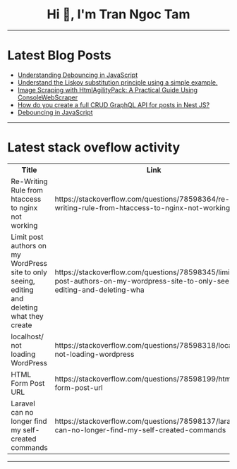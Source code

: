 <h1 align="center">Hi 👋, I'm Tran Ngoc Tam</h1>

---

# Latest Blog Posts 
<!-- BLOG-POST-LIST:START -->
- [Understanding Debouncing in JavaScript](https://dev.to/dipakahirav/understanding-debouncing-in-javascript-5g30)
- [Understand the Liskov substitution principle using a simple example.](https://dev.to/muhammad_salem/understand-the-liskov-substitution-principle-using-a-simple-example-3apo)
- [Image Scraping with HtmlAgilityPack: A Practical Guide Using ConsoleWebScraper](https://dev.to/themysteriousstranger90/image-scraping-with-htmlagilitypack-a-practical-guide-using-consolewebscraper-57km)
- [How do you create a full CRUD GraphQL API for posts in Nest JS?](https://dev.to/nadim_ch0wdhury/how-do-you-create-a-full-crud-graphql-api-for-posts-in-nest-js-4l1k)
- [Debouncing in JavaScript](https://dev.to/mrhimanshusahni/debouncing-in-javascript-2p3o)
<!-- BLOG-POST-LIST:END -->

---

# Latest stack oveflow activity
<table>
  <tr><th>Title</th><th>Link</th></tr>
  <!-- STACKOVERFLOW:START --><tr><td>Re-Writing Rule from htaccess to nginx not working</td><td>https://stackoverflow.com/questions/78598364/re-writing-rule-from-htaccess-to-nginx-not-working</td></tr><tr><td>Limit post authors on my WordPress site to only seeing, editing and deleting what they create</td><td>https://stackoverflow.com/questions/78598345/limit-post-authors-on-my-wordpress-site-to-only-seeing-editing-and-deleting-wha</td></tr><tr><td>localhost/ not loading WordPress</td><td>https://stackoverflow.com/questions/78598318/localhost-not-loading-wordpress</td></tr><tr><td>HTML Form Post URL</td><td>https://stackoverflow.com/questions/78598199/html-form-post-url</td></tr><tr><td>Laravel can no longer find my self-created commands</td><td>https://stackoverflow.com/questions/78598137/laravel-can-no-longer-find-my-self-created-commands</td></tr><!-- STACKOVERFLOW:END -->
</table>

---


